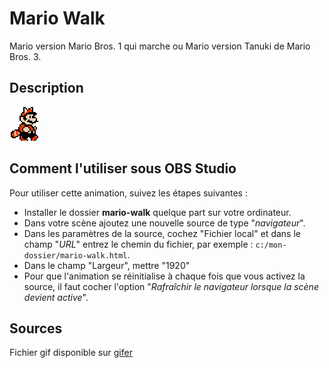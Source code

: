 # Mario Walk

Mario version Mario Bros. 1 qui marche ou Mario version Tanuki de Mario Bros. 3.
## Description

![Exemple](assets/img/mario-tanuki.gif)

## Comment l'utiliser sous OBS Studio

Pour utiliser cette animation, suivez les étapes suivantes :

- Installer le dossier **mario-walk** quelque part sur votre ordinateur.
- Dans votre scène ajoutez une nouvelle source de type "_navigateur_".
- Dans les paramètres de la source, cochez "Fichier local" et dans le 
champ "_URL_" entrez le chemin du fichier, par exemple : `c:/mon-dossier/mario-walk.html`.
- Dans le champ "Largeur", mettre "1920"
- Pour que l'animation se réinitialise à chaque fois que vous activez
  la source, il faut cocher l'option "_Rafraîchir le navigateur lorsque la scène
  devient active_".

## Sources

Fichier gif disponible sur [gifer](https://gifer.com/)